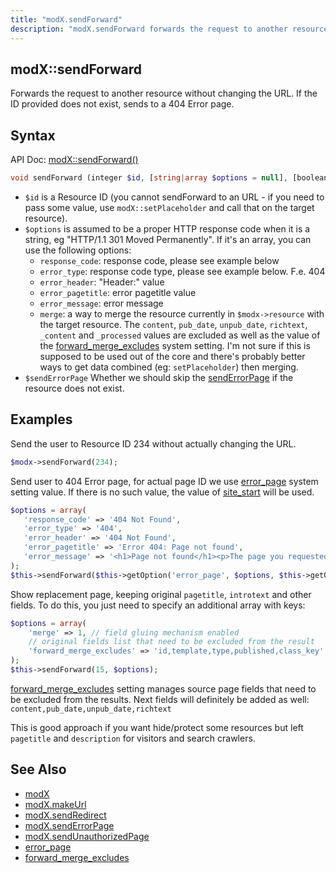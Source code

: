 ```yaml
---
title: "modX.sendForward"
description: "modX.sendForward forwards the request to another resource without changing the URL"
---
```


## modX::sendForward

Forwards the request to another resource without changing the URL. If the ID provided does not exist, sends to a 404 Error page.

## Syntax

API Doc: [modX::sendForward()](http://api.modx.com/revolution/2.2/db_core_model_modx_modx.class.html#%5CmodX::sendForward())

``` php
void sendForward (integer $id, [string|array $options = null], [boolean $sendErrorPage = true])
```

- `$id` is a Resource ID (you cannot sendForward to an URL - if you need to pass some value, use `modX::setPlaceholder` and call that on the target resource).
- `$options` is assumed to be a proper HTTP response code when it is a string, eg "HTTP/1.1 301 Moved Permanently". If it's an array, you can use the following options:
    - `response_code`: response code, please see example below
    - `error_type`: response code type, please see example below. F.e. 404
    - `error_header`: "Header:" value
    - `error_pagetitle`: error pagetitle value
    - `error_message`: error message
    - `merge`: a way to merge the resource currently in `$modx->resource` with the target resource. The `content`, `pub_date`, `unpub_date`, `richtext`, `_content` and `_processed` values are excluded as well as the value of the [forward_merge_excludes](building-sites/settings/forward_merge_excludes) system setting. I'm not sure if this is supposed to be used out of the core and there's probably better ways to get data combined (eg: `setPlaceholder`) then merging.
- `$sendErrorPage` Whether we should skip the [sendErrorPage](extending-modx/modx-class/reference/modx.senderrorpage "modX.sendErrorPage") if the resource does not exist.

## Examples

Send the user to Resource ID 234 without actually changing the URL.

``` php
$modx->sendForward(234);
```

Send user to 404 Error page, for actual page ID we use [error_page](building-sites/settings/error_page) system setting value. If there is no such value,
the value of [site_start](building-sites/settings/site_start) will be used.

``` php
$options = array(
   'response_code' => '404 Not Found',
   'error_type' => '404',
   'error_header' => '404 Not Found',
   'error_pagetitle' => 'Error 404: Page not found',
   'error_message' => '<h1>Page not found</h1><p>The page you requested was not found.</p>'
);
$this->sendForward($this->getOption('error_page', $options, $this->getOption('site_start')), $options, false);
```

Show replacement page, keeping original `pagetitle`, `introtext` and other fields. To do this, you just need to specify an additional array with keys:

``` php
$options = array(
	'merge' => 1, // field gluing mechanism enabled
	// original fields list that need to be excluded from the result
	'forward_merge_excludes' => 'id,template,type,published,class_key'
);
$this->sendForward(15, $options);
```

[forward_merge_excludes](building-sites/settings/forward_merge_excludes) setting manages source page fields that need to be excluded from the results. Next fields will definitely be added as well: `content,pub_date,unpub_date,richtext`

This is good approach if you want hide/protect some resources but left `pagetitle` and `description` for visitors and search crawlers.

## See Also

- [modX](extending-modx/core-model/modx "modX")
- [modX.makeUrl](extending-modx/modx-class/reference/modx.makeurl "modX.makeUrl")
- [modX.sendRedirect](extending-modx/modx-class/reference/modx.sendredirect "modX.sendRedirect")
- [modX.sendErrorPage](extending-modx/modx-class/reference/modx.senderrorpage "modX.sendErrorPage")
- [modX.sendUnauthorizedPage](extending-modx/modx-class/reference/modx.sendunauthorizedpage)
- [error_page](building-sites/settings/error_page)
- [forward_merge_excludes](building-sites/settings/forward_merge_excludes)
